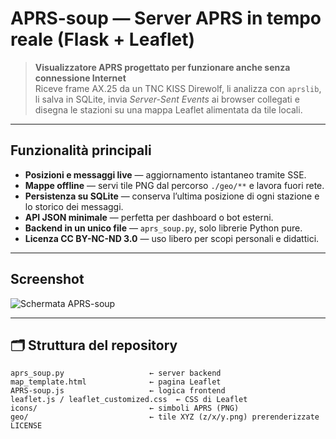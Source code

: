 # APRS-soup — Server APRS in tempo reale (Flask + Leaflet)

> **Visualizzatore APRS progettato per funzionare anche senza connessione Internet**  
> Riceve frame AX.25 da un TNC KISS Direwolf, li analizza con `aprslib`, li salva in SQLite, invia *Server-Sent Events* ai browser collegati e disegna le stazioni su una mappa Leaflet alimentata da tile locali.

---

## Funzionalità principali
* **Posizioni e messaggi live** — aggiornamento istantaneo tramite SSE.
* **Mappe offline** — servi tile PNG dal percorso `./geo/**` e lavora fuori rete.
* **Persistenza su SQLite** — conserva l’ultima posizione di ogni stazione e lo storico dei messaggi.
* **API JSON minimale** — perfetta per dashboard o bot esterni.
* **Backend in un unico file** — `aprs_soup.py`, solo librerie Python pure.
* **Licenza CC BY-NC-ND 3.0** — uso libero per scopi personali e didattici.

---

## Screenshot

![Schermata APRS-soup](aprs_soup.png)

---

## 🗂 Struttura del repository

```text
aprs_soup.py                   ← server backend
map_template.html              ← pagina Leaflet
APRS-soup.js                   ← logica frontend
leaflet.js / leaflet_customized.css  ← CSS di Leaflet
icons/                         ← simboli APRS (PNG)
geo/                           ← tile XYZ (z/x/y.png) prerenderizzate
LICENSE
